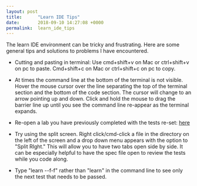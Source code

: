 ```yaml
---
layout: post
title:      "Learn IDE Tips"
date:       2018-09-10 14:27:08 +0000
permalink:  learn_ide_tips
---
```




The learn IDE environment can be tricky and frustrating. Here are some general tips and solutions to problems I have encountered.

* Cutting and pasting in terminal: Use cmd+shift+v on Mac or ctrl+shift+v on pc to paste. Cmd+shift+c on Mac or ctrl+shift+c on pc to copy.

* At times the command line at the bottom of the terminal is not visible. Hover the mouse cursor over the line separating the top of the terminal section and the bottom of the code section. The cursor will change to an arrow pointing up and down. Click and hold the mouse to drag the barrier line up until you see the command line re-appear as the terminal expands.

*  Re-open a lab you have previously completed with the tests re-set: [here](https://corytveten.github.io/re-loading_a_lab)

* Try using the split screen. Right click/cmd-click a file in the directory on the left of the screen and a drop down menu appears with the option to "Split RIght." This will allow you to have two tabs open side by side. It can be especially helpful to have the spec file open to review the tests while you code along.

* Type "learn --f-f" rather than "learn" in the command line to see only the next test that needs to be passed.
